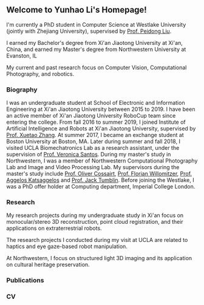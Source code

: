 ## Welcome to Yunhao Li's Homepage!

I'm currently a PhD student in Computer Science at Westlake University (jointly with Zhejiang University), supervised by [Prof. Peidong Liu](https://ethliup.github.io/).

I earned my Bachelor's degree from Xi'an Jiaotong University at Xi'an, China, and earned my Master's degree from Northwestern University at Evanston, IL

My current and past research focus on Computer Vision, Computational Photography, and robotics.

### Biography

I was an undergraduate student at School of Electronic and Information Engineering at Xi'an Jiaotong University between 2015 to 2019. I have been an active member of Xi'an Jiaotong University RoboCup team since entering the college. From fall 2016 to summer 2019, I joined Institute of Artificial Intelligence and Robots at Xi'an Jiaotong University, supervised by [Prof. Xuetao Zhang](https://gr.xjtu.edu.cn/en/web/xuetaozh). At summer 2017, I became an exchange student at Boston University at Boston, MA. Later during summer and fall 2018, I visited UCLA Biomechatronics Lab as a research assistant, under the supervision of [Prof. Veronica Santos](https://samueli.ucla.edu/people/veronica-santos/). During my master's study in Northwestern, I was a member of Northwestern Computational Photography Lab and Image and Video Processing Lab. My supervisors during the master's study include [Prof. Oliver Cossairt](https://www.mccormick.northwestern.edu/research-faculty/directory/profiles/cossairt-oliver.html), [Prof. Florian Willomitzer](https://3dim.northwestern.edu/), [Prof. Aggelos Katsaggelos](https://www.mccormick.northwestern.edu/research-faculty/directory/profiles/katsaggelos-aggelos.html) and [Prof. Jack Tumblin](https://users.cs.northwestern.edu/~jet/). Before joining the Westlake, I was a PhD offer holder at Computing department, Imperial College London.

### Research

My research projects during my undergraduate study in Xi'an focus on monocular/stereo 3D reconstruction, point cloud registration, and their applications on extraterrestrial robots. 

The research projects I conducted during my visit at UCLA are related to haptics and eye gaze-based robot manipulation. 

At Northwestern, I focus on structured light 3D imaging and its application on cultural heritage preservation.


### Publications



### CV

